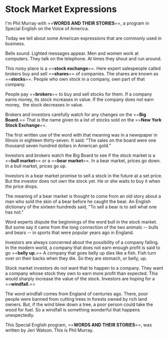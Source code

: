 # Stock Market Expressions

I'm Phil Murray with ==**WORDS AND THEIR STORIES**==, a program in Special English on the Voice of America.

Today we tell about some American expressions that are commonly used in business.

Bells sound. Lighted messages appear. Men and women work at computers. They talk on the telephone. At times they shout and run around.

This noisy place is a ==**stock exchange**==. Here expert salespeople called brokers buy and sell ==**shares**== of companies. The shares are known as ==**stocks**==. People who own stock in a company, own part of that company.

People pay ==**brokers**== to buy and sell stocks for them. If a company earns money, its stock increases in value. If the company does not earn money,  the stock decreases in value.

Brokers and investors carefully watch for any changes on the ==**Big Board.**== That is the name given to a list of stocks sold on the ==**New York Stock Exchange**==.

The first written use of the word with that meaning was in a newspaper in Illinois in eighteen thirty-seven. It said: "The sales on the board were one thousand seven hundred dollars in American gold."

Investors and brokers watch the Big Board to see if the stock market is a ==**bull market**== or a ==**bear market**==. In a bear market, prices go down. In a bull market, prices go up.

Investors in a bear market promise to sell a stock in the future at a set price. But the investor does not own the stock yet. He or she waits to buy it when the price drops.

The meaning of a bear market is thought to come from an old story about a man who sold the skin of a bear before he caught the bear. An English dictionary of the sixteen hundreds said, "To sell a bear is to sell what one has not."

Word experts dispute the beginnings of the word bull in the stock market. But some say it came from the long connection of the two animals -- bulls and bears -- in sports that were popular years ago in England.

Investors are always concerned about the possibility of a company failing. In the modern world, a company that does not earn enough profit is said to go ==**belly up.**== A company that goes belly up dies like a fish. Fish turn over on their backs when they die. So they are stomach, or belly, up.

Stock market investors do not want that to happen to a company. They want a company whose stock they own to earn more profit than expected. This would sharply increase the value of the stock. Investors are hoping for a ==**windfall.**==

The word windfall comes from England of centuries ago. There, poor people were banned from cutting trees in forests owned by rich land owners. But, if the wind blew down a tree, a poor person could take the wood for fuel. So a windfall is something wonderful that happens unexpectedly.

This Special English program, ==**WORDS AND THEIR STORIES**==, was written by Jeri Watson. This is Phil Murray.

